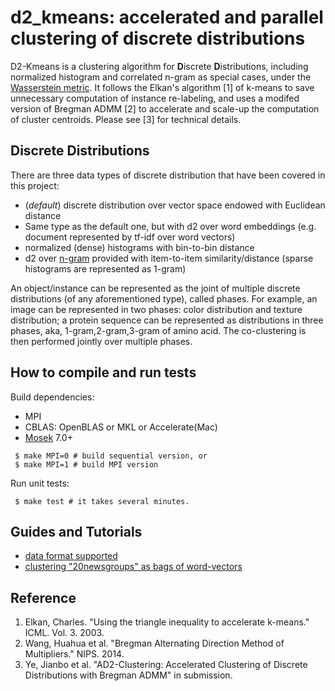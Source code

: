 d2_kmeans: accelerated and parallel clustering of discrete distributions
=============

D2-Kmeans is a clustering algorithm for **D**iscrete **D**istributions,
including normalized histogram and correlated n-gram as special cases,
under the [Wasserstein metric](http://en.wikipedia.org/wiki/Wasserstein_metric).
It follows the Elkan's algorithm [1] of k-means to save unnecessary
computation of instance re-labeling, and uses a modifed version of
Bregman ADMM [2] to accelerate and scale-up the computation of cluster centroids.
Please see [3] for technical details. 

## Discrete Distributions
There are three data types of discrete distribution that have been covered
in this project:
 - (*default*) discrete distribution over vector space endowed with Euclidean distance
 - Same type as the default one, but with d2 over word embeddings
   (e.g. document represented by tf-idf over word vectors)
 - normalized (dense) histograms with bin-to-bin distance
 - d2 over [n-gram](http://en.wikipedia.org/wiki/N-gram) provided
   with item-to-item similarity/distance (sparse histograms are represented as 1-gram)

An object/instance can be represented as the joint of multiple discrete
distributions (of any aforementioned type), called phases. For example, an image can be
represented in two phases: color distribution and texture distribution; a protein
sequence can be represented as distributions in three phases, aka,
1-gram,2-gram,3-gram of amino acid.
The co-clustering is then performed jointly over multiple phases.

## How to compile and run tests

Build dependencies:
 - MPI
 - CBLAS: OpenBLAS or MKL or Accelerate(Mac)
 - [Mosek](https://mosek.com) 7.0+
 
```
 $ make MPI=0 # build sequential version, or
 $ make MPI=1 # build MPI version
```

Run unit tests:
```
 $ make test # it takes several minutes. 
```

## Guides and Tutorials
 - [data format supported](data)
 - [clustering "20newsgroups" as bags of word-vectors](https://github.com/bobye/20newsgroups/wiki)

## Reference
1. Elkan, Charles. "Using the triangle inequality to accelerate k-means." ICML. Vol. 3. 2003.
2. Wang, Huahua et al. "Bregman Alternating Direction Method of Multipliers." NIPS. 2014.
3. Ye, Jianbo et al. "AD2-Clustering: Accelerated Clustering of Discrete Distributions with Bregman ADMM" in submission.



